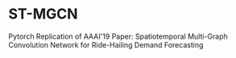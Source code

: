 # ST-MGCN
Pytorch Replication of AAAI'19 Paper: Spatiotemporal Multi-Graph Convolution Network for Ride-Hailing Demand Forecasting

